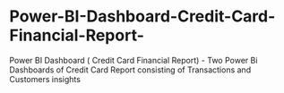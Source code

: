 # Power-BI-Dashboard-Credit-Card-Financial-Report-
Power BI Dashboard ( Credit Card Financial Report) - Two Power Bi Dashboards of Credit Card Report consisting of Transactions and Customers insights
